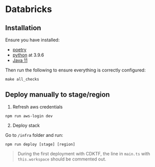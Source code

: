 # Databricks

## Installation

Ensure you have installed:

- [poetry](https://python-poetry.org/docs/)
- [python](https://www.python.org/downloads/) at 3.9.6
- [Java 11](https://www.java.com/en/download/help/download_options.html)

Then run the following to ensure everything is correctly configured:

```
make all_checks
```

## Deploy manually to stage/region

1. Refresh aws credentials

```
npm run aws-login dev
```

2. Deploy stack

Go to `/infra` folder and run:

```
npm run deploy [stage] [region]
```

> During the first deployment with CDKTF, the line in `main.ts` with `this.workspace` should be commented out.
